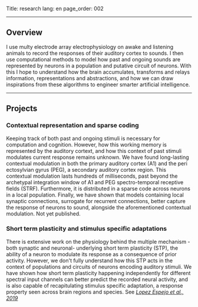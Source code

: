Title: research
lang: en
page_order: 002

<hr/>

## Overview

I use multy electrode array electrophysiology on awake and listening animals to record the responses of their auditory
cortex to sounds. I then use computational methods to model how past and ongoing sounds are represented by neurons in
a population and putative circuit of neurons. With this I hope to understand how the brain accumulates, transforms and relays
information, representations and abstractions, and how we can draw inspirations from these algorithms to engineer 
smarter artificial intelligence.

<hr/>

## Projects

### Contextual representation and sparse coding

Keeping track of both past and ongoing stimuli is necessary for computation and cognition. However, how this working
memory is represented by the auditory cortext, and how this context of past stimuli modulates current response remains
unknown. We have found long-lasting contextual modulation in both the primary auditory cortex (A1) and the peri ectosylvian 
gyrus (PEG), a secondary auditory cortex region. This contextual modulation lasts hundreds of milliseconds, past beyond 
the archetypal integration window of A1 and PEG spectro-temporal receptive fields (STRF). Furthermore, it is distributed
in a sparse code across neurons in a local population. Finally, we have shown that models containing local synaptic 
connections, surrogate for recurrent connections, better capture the response of neurons to sound, alongside the 
aforementioned contextual modulation. Not yet published.

### Short term plasticity and stimulus specific adaptations

There is extensive work on the physiology behind the multiple mechanism -both synaptic and neuronal- underlying short
term plasticity (STP), the ability of a neuron to modulate its response as a consequence of prior activity. However, we
don't fully understand how this STP acts in the context of populations and circuits of neurons encoding auditory
stimuli.
We have shown how short term plasticity happening independently for different spectral input channels can better
predict the recorded neural activity, and is also capable of recapitulating stimulus specific adaptation, a response
property seen across brain regions and species. See [*Lopez Espejo et al.,
2019*](https://journals.plos.org/ploscompbiol/article?id=10.1371/journal.pcbi.1007430)

